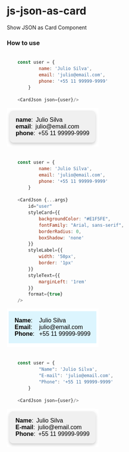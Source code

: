 # js-json-as-card
Show JSON as Card Component

### How to use

```js

    const user = {
            name: 'Julio Silva',
            email: 'julio@email.com',
            phone: '+55 11 99999-9999'
        }

    <CardJson json={user}/>
```

![Example](./public/default.png)

```js

    const user = {
            name: 'Julio Silva',
            email: 'julio@email.com',
            phone: '+55 11 99999-9999'
        }

    <CardJson {...args} 
        id="user"
        styleCard={{
            backgroundColor: "#E1F5FE", 
            fontFamily: "Arial, sans-serif",
            borderRadius: 0,
            boxShadow: 'none'
        }} 
        styleLabel={{
            width: '50px',
            border: '1px'
        }}
        styleText={{
            marginLeft: '1rem'
        }}
        format={true}
    />
```

![Example](./public/styled.png)


```js

    const user = {
            "Name": 'Julio Silva',
            "E-mail": 'julio@email.com',
            "Phone": '+55 11 99999-9999'
        }

    <CardJson json={user}/>
```

![Example](./public/customJson.png)